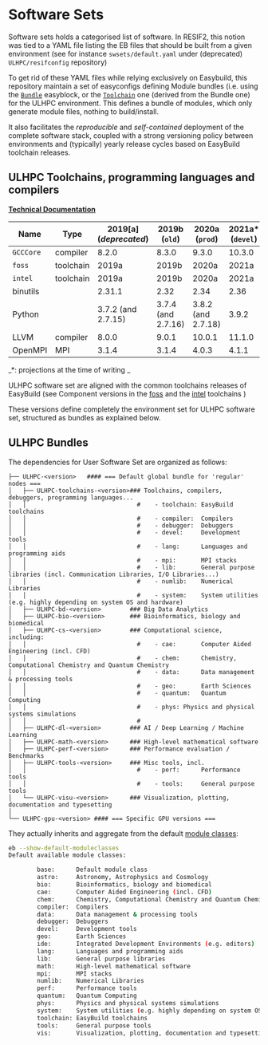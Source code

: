# Software Sets

Software sets holds a categorised list of software.
In RESIF2, this notion was tied to a YAML file listing the EB files that should be built from a given environment (see for instance `swsets/default.yaml` under (deprecated) `ULHPC/resifconfig` repository)

To get rid of these YAML files while relying exclusively on Easybuild, this repository maintain a set of easyconfigs defining Module bundles (i.e. using the [`Bundle`](https://easybuild.readthedocs.io/en/latest/version-specific/generic_easyblocks.html#bundle) easyblock, or the [`Toolchain`](https://easybuild.readthedocs.io/en/latest/version-specific/generic_easyblocks.html#toolchain) one (derived from the Bundle one) for the ULHPC environment.
This defines a bundle of modules, which only generate module files, nothing to build/install.

It also facilitates the _reproducible_ and _self-contained_ deployment of the complete software stack, coupled with a strong versioning policy between environments and (typically) yearly release cycles based on EasyBuild toolchain releases.

## ULHPC Toolchains, programming languages and compilers

**[Technical Documentation](https://hpc-docs.uni.lu/environment/modules/#ulhpc-toolchains-and-software-set-versioning)**

| __Name__  | __Type__  | 2019[a] (_deprecated_) |  __2019b__ (`old`) |  __2020a__ (`prod`) | __2021a*__ (`devel`) |
|-----------|-----------|------------------------|--------------------|---------------------|----------------------|
| `GCCCore` | compiler  |                  8.2.0 |              8.3.0 |               9.3.0 |               10.3.0 |
| `foss`    | toolchain |                  2019a |              2019b |               2020a |                2021a |
| `intel`   | toolchain |                  2019a |              2019b |               2020a |                2021a |
| binutils  |           |                 2.31.1 |               2.32 |                2.34 |                 2.36 |
| Python    |           |     3.7.2 (and 2.7.15) | 3.7.4 (and 2.7.16) | 3.8.2  (and 2.7.18) |                3.9.2 |
| LLVM      | compiler  |                  8.0.0 |              9.0.1 |              10.0.1 |               11.1.0 |
| OpenMPI   | MPI       |                  3.1.4 |              3.1.4 |               4.0.3 |                4.1.1 |

_*: projections at the time of writing _

ULHPC software set are aligned with the common toolchains releases of EasyBuild (see Component versions in the  [foss](https://easybuild.readthedocs.io/en/master/Common-toolchains.html#component-versions-in-foss-toolchain) and the [intel](https://easybuild.readthedocs.io/en/master/Common-toolchains.html#component-versions-in-intel-toolchain) toolchains )

These versions define completely the environment set for ULHPC software set, structured as bundles as explained below.


## ULHPC Bundles

The dependencies for User Software Set are organized as follows:

```
├── ULHPC-<version>   #### === Default global bundle for 'regular' nodes ===
│   ├── ULHPC-toolchains-<version>### Toolchains, compilers, debuggers, programming languages...
│   │                               #    - toolchain: EasyBuild toolchains
│   │                               #    - compiler:  Compilers
│   │                               #    - debugger:  Debuggers
│   │                               #    - devel:     Development tools
│   │                               #    - lang:      Languages and programming aids
│   │                               #    - mpi:       MPI stacks
│   │                               #    - lib:       General purpose libraries (incl. Communication Libraries, I/O Libraries...)
│   │                               #    - numlib:    Numerical Libraries
│   │                               #    - system:    System utilities (e.g. highly depending on system OS and hardware)
│   ├── ULHPC-bd-<version>        ### Big Data Analytics
│   ├── ULHPC-bio-<version>       ### Bioinformatics, biology and biomedical
│   ├── ULHPC-cs-<version>        ### Computational science, including:
│   │                               #    - cae:       Computer Aided Engineering (incl. CFD)
│   │                               #    - chem:      Chemistry, Computational Chemistry and Quantum Chemistry
│   │                               #    - data:      Data management & processing tools
│   │                               #    - geo:       Earth Sciences
│   │                               #    - quantum:   Quantum Computing
│   │                               #    - phys: Physics and physical systems simulations
│   │                               #
│   ├── ULHPC-dl-<version>        ### AI / Deep Learning / Machine Learning
│   ├── ULHPC-math-<version>      ### High-level mathematical software
│   ├── ULHPC-perf-<version>      ### Performance evaluation / Benchmarks
│   ├── ULHPC-tools-<version>     ### Misc tools, incl.
│   │                               #    - perf:      Performance tools
│   │                               #    - tools:     General purpose tools
│   └── ULHPC-visu-<version>      ### Visualization, plotting, documentation and typesetting
│
└── ULHPC-gpu-<version> #### === Specific GPU versions ===
```

They actually inherits  and aggregate from the default [module classes](https://easybuild.readthedocs.io/en/latest/Writing_easyconfig_files.html#module-class):

```bash
eb --show-default-moduleclasses
Default available module classes:

        base:      Default module class
        astro:     Astronomy, Astrophysics and Cosmology
        bio:       Bioinformatics, biology and biomedical
        cae:       Computer Aided Engineering (incl. CFD)
        chem:      Chemistry, Computational Chemistry and Quantum Chemistry
        compiler:  Compilers
        data:      Data management & processing tools
        debugger:  Debuggers
        devel:     Development tools
        geo:       Earth Sciences
        ide:       Integrated Development Environments (e.g. editors)
        lang:      Languages and programming aids
        lib:       General purpose libraries
        math:      High-level mathematical software
        mpi:       MPI stacks
        numlib:    Numerical Libraries
        perf:      Performance tools
        quantum:   Quantum Computing
        phys:      Physics and physical systems simulations
        system:    System utilities (e.g. highly depending on system OS and hardware)
        toolchain: EasyBuild toolchains
        tools:     General purpose tools
        vis:       Visualization, plotting, documentation and typesetting
```
